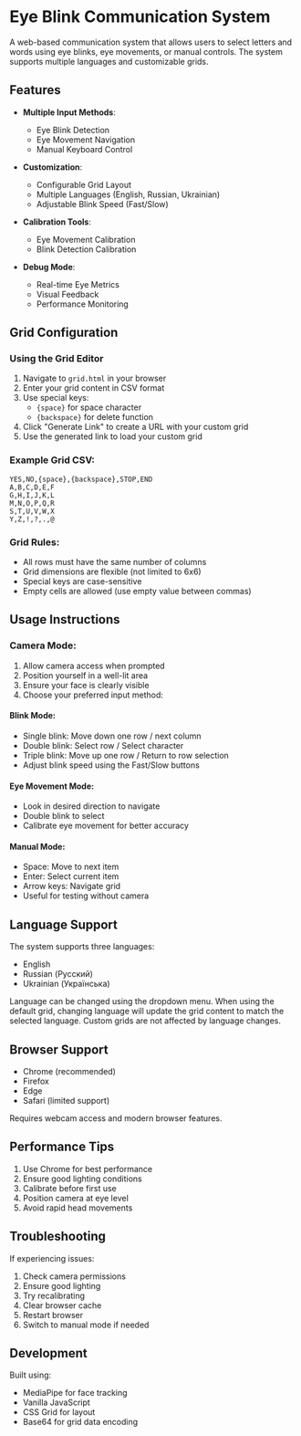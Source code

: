 # Eye Blink Communication System

A web-based communication system that allows users to select letters and words using eye blinks, eye movements, or manual controls. The system supports multiple languages and customizable grids.

## Features

- **Multiple Input Methods**:
  - Eye Blink Detection
  - Eye Movement Navigation
  - Manual Keyboard Control
  
- **Customization**:
  - Configurable Grid Layout
  - Multiple Languages (English, Russian, Ukrainian)
  - Adjustable Blink Speed (Fast/Slow)
  
- **Calibration Tools**:
  - Eye Movement Calibration
  - Blink Detection Calibration
  
- **Debug Mode**:
  - Real-time Eye Metrics
  - Visual Feedback
  - Performance Monitoring

## Grid Configuration

### Using the Grid Editor

1. Navigate to `grid.html` in your browser
2. Enter your grid content in CSV format
3. Use special keys:
   - `{space}` for space character
   - `{backspace}` for delete function
4. Click "Generate Link" to create a URL with your custom grid
5. Use the generated link to load your custom grid

### Example Grid CSV:
```csv
YES,NO,{space},{backspace},STOP,END
A,B,C,D,E,F
G,H,I,J,K,L
M,N,O,P,Q,R
S,T,U,V,W,X
Y,Z,!,?,.,@
```

### Grid Rules:
- All rows must have the same number of columns
- Grid dimensions are flexible (not limited to 6x6)
- Special keys are case-sensitive
- Empty cells are allowed (use empty value between commas)

## Usage Instructions

### Camera Mode:
1. Allow camera access when prompted
2. Position yourself in a well-lit area
3. Ensure your face is clearly visible
4. Choose your preferred input method:

#### Blink Mode:
- Single blink: Move down one row / next column
- Double blink: Select row / Select character
- Triple blink: Move up one row / Return to row selection
- Adjust blink speed using the Fast/Slow buttons

#### Eye Movement Mode:
- Look in desired direction to navigate
- Double blink to select
- Calibrate eye movement for better accuracy

#### Manual Mode:
- Space: Move to next item
- Enter: Select current item
- Arrow keys: Navigate grid
- Useful for testing without camera

## Language Support

The system supports three languages:
- English
- Russian (Русский)
- Ukrainian (Українська)

Language can be changed using the dropdown menu. When using the default grid, changing language will update the grid content to match the selected language. Custom grids are not affected by language changes.

## Browser Support

- Chrome (recommended)
- Firefox
- Edge
- Safari (limited support)

Requires webcam access and modern browser features.

## Performance Tips

1. Use Chrome for best performance
2. Ensure good lighting conditions
3. Calibrate before first use
4. Position camera at eye level
5. Avoid rapid head movements

## Troubleshooting

If experiencing issues:
1. Check camera permissions
2. Ensure good lighting
3. Try recalibrating
4. Clear browser cache
5. Restart browser
6. Switch to manual mode if needed

## Development

Built using:
- MediaPipe for face tracking
- Vanilla JavaScript
- CSS Grid for layout
- Base64 for grid data encoding